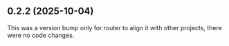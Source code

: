 ## 0.2.2 (2025-10-04)

This was a version bump only for router to align it with other projects, there were no code changes.